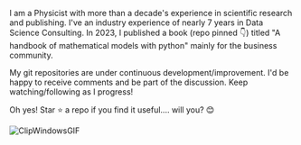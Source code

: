 I am a Physicist with more than a decade's experience in scientific research and publishing. I've an industry experience of nearly 7 years in Data Science Consulting. In 2023, I published a book (repo pinned 👇) titled "A handbook of mathematical models with python" mainly for the business community. 

My git repositories are under continuous development/improvement. I'd be happy to receive comments and be part of the discussion. Keep watching/following as I progress!


Oh yes! Star ⭐ a repo if you find it useful.... will you? 😊

![ClipWindowsGIF](https://github.com/ranja-sarkar/ranja-sarkar/assets/101544669/d5c04de1-bfe5-4a30-bc3a-4a0dcbc559dc)




